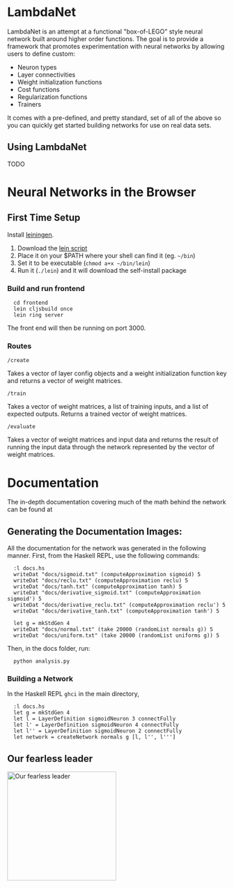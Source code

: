 LambdaNet
=====

LambdaNet is an attempt at a functional "box-of-LEGO" style neural network built around higher order
functions. The goal is to provide a framework that promotes experimentation with neural networks by
allowing users to define custom:
  - Neuron types
  - Layer connectivities
  - Weight initialization functions
  - Cost functions
  - Regularization functions
  - Trainers

It comes with a pre-defined, and pretty standard, set of all of the above so you can quickly get
started building networks for use on real data sets.

## Using LambdaNet

TODO

# Neural Networks in the Browser

## First Time Setup

Install [leiningen](http://leiningen.org).
  1. Download the [lein script](https://raw.githubusercontent.com/technomancy/leiningen/stable/bin/lein)
  2. Place it on your $PATH where your shell can find it (eg. `~/bin`)
  3. Set it to be executable (`chmod a+x ~/bin/lein`)
  4. Run it (`./lein`) and it will download the self-install package

### Build and run frontend
```
  cd frontend
  lein cljsbuild once
  lein ring server
```
The front end will then be running on port 3000.

### Routes
```
/create
```
Takes a vector of layer config objects and a weight initialization function key and returns a vector of weight matrices.

```
/train
```
Takes a vector of weight matrices, a list of training inputs, and a list of expected outputs. Returns a trained vector of weight matrices.

```
/evaluate
```
Takes a vector of weight matrices and input data and returns the result of running the input data through the network represented by the vector of weight matrices.

# Documentation

The in-depth documentation covering much of the math behind the network can be found at

## Generating the Documentation Images:

All the documentation for the network was generated in the following manner. First, from the Haskell REPL, use the following commands:

```
  :l docs.hs
  writeDat "docs/sigmoid.txt" (computeApproximation sigmoid) 5
  writeDat "docs/reclu.txt" (computeApproximation reclu) 5
  writeDat "docs/tanh.txt" (computeApproximation tanh) 5
  writeDat "docs/derivative_sigmoid.txt" (computeApproximation sigmoid') 5
  writeDat "docs/derivative_reclu.txt" (computeApproximation reclu') 5
  writeDat "docs/derivative_tanh.txt" (computeApproximation tanh') 5

  let g = mkStdGen 4
  writeDat "docs/normal.txt" (take 20000 (randomList normals g)) 5
  writeDat "docs/uniform.txt" (take 20000 (randomList uniforms g)) 5
```

Then, in the docs folder, run:

```
  python analysis.py
```

### Building a Network

In the Haskell REPL ```ghci``` in the main directory,

```
  :l docs.hs
  let g = mkStdGen 4
  let l = LayerDefinition sigmoidNeuron 3 connectFully
  let l' = LayerDefinition sigmoidNeuron 4 connectFully
  let l'' = LayerDefinition sigmoidNeuron 2 connectFully
  let network = createNetwork normals g [l, l'', l''']
```

## Our fearless leader
<p>
  <img src="http://fc07.deviantart.net/fs71/f/2013/009/f/a/gabe_newell__the_hero_of_us_all_by_radulfgreyhammer-d5r0ecr.jpg?raw=true" alt="Our fearless leader" height="250"/>
</p>
